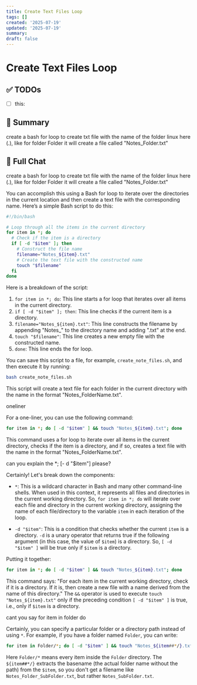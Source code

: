 ```yaml
---
title: Create Text Files Loop
tags: []
created: '2025-07-19'
updated: '2025-07-19'
summary:
draft: false
---
```


# Create Text Files Loop

## ✅ TODOs
- [ ] this:

## 📌 Summary
create a bash for loop to create txt file with the name of the folder linux here (.), like for folder Folder it will create a file called "Notes_Folder.txt"

## 🧠 Full Chat


create a bash for loop to create txt file with the name of the folder linux here (.), like for folder Folder it will create a file called "Notes_Folder.txt"

You can accomplish this using a Bash for loop to iterate over the directories in the current location and then create a text file with the corresponding name. Here’s a simple Bash script to do this:

```bash
#!/bin/bash

# Loop through all the items in the current directory
for item in *; do
  # Check if the item is a directory
  if [ -d "$item" ]; then
    # Construct the file name
    filename="Notes_${item}.txt"
    # Create the text file with the constructed name
    touch "$filename"
  fi
done
```

Here is a breakdown of the script:

1. `for item in *; do`: This line starts a for loop that iterates over all items in the current directory.
2. `if [ -d "$item" ]; then`: This line checks if the current item is a directory.
3. `filename="Notes_${item}.txt"`: This line constructs the filename by appending "Notes_" to the directory name and adding ".txt" at the end.
4. `touch "$filename"`: This line creates a new empty file with the constructed name.
5. `done`: This line ends the for loop.

You can save this script to a file, for example, `create_note_files.sh`, and then execute it by running:

```bash
bash create_note_files.sh
```

This script will create a text file for each folder in the current directory with the name in the format "Notes_FolderName.txt".

oneliner

For a one-liner, you can use the following command:

```bash
for item in *; do [ -d "$item" ] && touch "Notes_${item}.txt"; done
```

This command uses a for loop to iterate over all items in the current directory, checks if the item is a directory, and if so, creates a text file with the name in the format "Notes_FolderName.txt".

can you explain the *;  [- d "$item"]  please?

Certainly! Let's break down the components:

- `*`: This is a wildcard character in Bash and many other command-line shells. When used in this context, it represents all files and directories in the current working directory. So, `for item in *; do` will iterate over each file and directory in the current working directory, assigning the name of each file/directory to the variable `item` in each iteration of the loop.

- `-d "$item"`: This is a condition that checks whether the current `item` is a directory. `-d` is a unary operator that returns true if the following argument (in this case, the value of `$item`) is a directory. So, `[ -d "$item" ]` will be true only if `$item` is a directory.

Putting it together:

```bash
for item in *; do [ -d "$item" ] && touch "Notes_${item}.txt"; done
```

This command says: "For each item in the current working directory, check if it is a directory. If it is, then create a new file with a name derived from the name of this directory." The `&&` operator is used to execute `touch "Notes_${item}.txt"` only if the preceding condition `[ -d "$item" ]` is true, i.e., only if `$item` is a directory.

cant you say for item in folder do

Certainly, you can specify a particular folder or a directory path instead of using `*`. For example, if you have a folder named `Folder`, you can write:

```bash
for item in Folder/*; do [ -d "$item" ] && touch "Notes_${item##*/}.txt"; done
```

Here `Folder/*` means every item inside the `Folder` directory. The `${item##*/}` extracts the basename (the actual folder name without the path) from the `$item`, so you don't get a filename like `Notes_Folder_SubFolder.txt`, but rather `Notes_SubFolder.txt`.